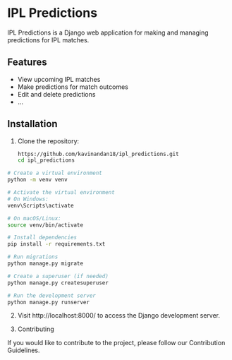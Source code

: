 # IPL Predictions

IPL Predictions is a Django web application for making and managing predictions for IPL matches.

## Features

- View upcoming IPL matches
- Make predictions for match outcomes
- Edit and delete predictions
- ...

## Installation

1. Clone the repository:

   ```bash
   https://github.com/kavinandan18/ipl_predictions.git
   cd ipl_predictions

```bash
# Create a virtual environment
python -m venv venv

# Activate the virtual environment
# On Windows:
venv\Scripts\activate

# On macOS/Linux:
source venv/bin/activate

# Install dependencies
pip install -r requirements.txt

# Run migrations
python manage.py migrate

# Create a superuser (if needed)
python manage.py createsuperuser

# Run the development server
python manage.py runserver
```

2. Visit http://localhost:8000/ to access the Django development server.


3. Contributing

If you would like to contribute to the project, please follow our Contribution Guidelines.
